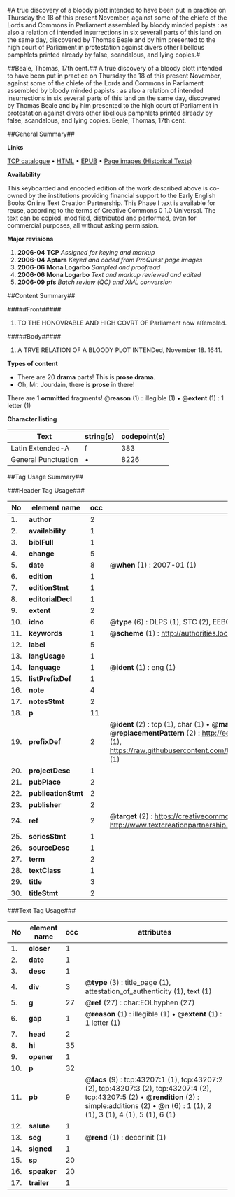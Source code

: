 #A true discovery of a bloody plott intended to have been put in practice on Thursday the 18 of this present November, against some of the chiefe of the Lords and Commons in Parliament assembled by bloody minded papists : as also a relation of intended insurrections in six severall parts of this land on the same day, discovered by Thomas Beale and by him presented to the high court of Parliament in protestation against divers other libellous pamphlets printed already by false, scandalous, and lying copies.#

##Beale, Thomas, 17th cent.##
A true discovery of a bloody plott intended to have been put in practice on Thursday the 18 of this present November, against some of the chiefe of the Lords and Commons in Parliament assembled by bloody minded papists : as also a relation of intended insurrections in six severall parts of this land on the same day, discovered by Thomas Beale and by him presented to the high court of Parliament in protestation against divers other libellous pamphlets printed already by false, scandalous, and lying copies.
Beale, Thomas, 17th cent.

##General Summary##

**Links**

[TCP catalogue](http://www.ota.ox.ac.uk/tcp/)  • 
[HTML](http://tei.it.ox.ac.uk/tcp/Texts-HTML/free/A27/A27156.html)  • 
[EPUB](http://tei.it.ox.ac.uk/tcp/Texts-EPUB/free/A27/A27156.epub) • 
[Page images (Historical Texts)](https://data.historicaltexts.jisc.ac.uk/view?pubId=eebo-09471057e&pageId=eebo-09471057e-43207-1)

**Availability**

This keyboarded and encoded edition of the
	       work described above is co-owned by the institutions
	       providing financial support to the Early English Books
	       Online Text Creation Partnership. This Phase I text is
	       available for reuse, according to the terms of Creative
	       Commons 0 1.0 Universal. The text can be copied,
	       modified, distributed and performed, even for
	       commercial purposes, all without asking permission.

**Major revisions**

1. __2006-04__ __TCP__ *Assigned for keying and markup*
1. __2006-04__ __Aptara__ *Keyed and coded from ProQuest page images*
1. __2006-06__ __Mona Logarbo__ *Sampled and proofread*
1. __2006-06__ __Mona Logarbo__ *Text and markup reviewed and edited*
1. __2006-09__ __pfs__ *Batch review (QC) and XML conversion*

##Content Summary##

#####Front#####

1. TO
THE HONOVRABLE
AND HIGH COVRT OF
Parliament now aſſembled.

#####Body#####

1. A
TRVE RELATION OF
A BLOODY PLOT INTENDed,
November 18. 1641.

**Types of content**

  * There are 20 **drama** parts! This is **prose drama**.
  * Oh, Mr. Jourdain, there is **prose** in there!

There are 1 **ommitted** fragments! 
 @__reason__ (1) : illegible (1)  •  @__extent__ (1) : 1 letter (1)

**Character listing**


|Text|string(s)|codepoint(s)|
|---|---|---|
|Latin Extended-A|ſ|383|
|General Punctuation|•|8226|

##Tag Usage Summary##

###Header Tag Usage###

|No|element name|occ|attributes|
|---|---|---|---|
|1.|__author__|2||
|2.|__availability__|1||
|3.|__biblFull__|1||
|4.|__change__|5||
|5.|__date__|8| @__when__ (1) : 2007-01 (1)|
|6.|__edition__|1||
|7.|__editionStmt__|1||
|8.|__editorialDecl__|1||
|9.|__extent__|2||
|10.|__idno__|6| @__type__ (6) : DLPS (1), STC (2), EEBO-CITATION (1), OCLC (1), VID (1)|
|11.|__keywords__|1| @__scheme__ (1) : http://authorities.loc.gov/ (1)|
|12.|__label__|5||
|13.|__langUsage__|1||
|14.|__language__|1| @__ident__ (1) : eng (1)|
|15.|__listPrefixDef__|1||
|16.|__note__|4||
|17.|__notesStmt__|2||
|18.|__p__|11||
|19.|__prefixDef__|2| @__ident__ (2) : tcp (1), char (1)  •  @__matchPattern__ (2) : ([0-9\-]+):([0-9IVX]+) (1), (.+) (1)  •  @__replacementPattern__ (2) : http://eebo.chadwyck.com/downloadtiff?vid=$1&page=$2 (1), https://raw.githubusercontent.com/textcreationpartnership/Texts/master/tcpchars.xml#$1 (1)|
|20.|__projectDesc__|1||
|21.|__pubPlace__|2||
|22.|__publicationStmt__|2||
|23.|__publisher__|2||
|24.|__ref__|2| @__target__ (2) : https://creativecommons.org/publicdomain/zero/1.0/ (1), http://www.textcreationpartnership.org/docs/. (1)|
|25.|__seriesStmt__|1||
|26.|__sourceDesc__|1||
|27.|__term__|2||
|28.|__textClass__|1||
|29.|__title__|3||
|30.|__titleStmt__|2||


###Text Tag Usage###

|No|element name|occ|attributes|
|---|---|---|---|
|1.|__closer__|1||
|2.|__date__|1||
|3.|__desc__|1||
|4.|__div__|3| @__type__ (3) : title_page (1), attestation_of_authenticity (1), text (1)|
|5.|__g__|27| @__ref__ (27) : char:EOLhyphen (27)|
|6.|__gap__|1| @__reason__ (1) : illegible (1)  •  @__extent__ (1) : 1 letter (1)|
|7.|__head__|2||
|8.|__hi__|35||
|9.|__opener__|1||
|10.|__p__|32||
|11.|__pb__|9| @__facs__ (9) : tcp:43207:1 (1), tcp:43207:2 (2), tcp:43207:3 (2), tcp:43207:4 (2), tcp:43207:5 (2)  •  @__rendition__ (2) : simple:additions (2)  •  @__n__ (6) : 1 (1), 2 (1), 3 (1), 4 (1), 5 (1), 6 (1)|
|12.|__salute__|1||
|13.|__seg__|1| @__rend__ (1) : decorInit (1)|
|14.|__signed__|1||
|15.|__sp__|20||
|16.|__speaker__|20||
|17.|__trailer__|1||
